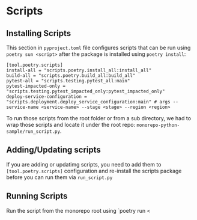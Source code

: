 # Scripts

## Installing Scripts

This section in `pyproject.toml` file configures scripts that can be run using `poetry sun <script>` after the package is installed using `poetry install`:

```shell
[tool.poetry.scripts]
install-all = "scripts.poetry.install_all:install_all"
build-all = "scripts.poetry.build_all:build_all"
pytest-all = "scripts.testing.pytest_all:main"
pytest-impacted-only = "scripts.testing.pytest_impacted_only:pytest_impacted_only"
deploy-service-configuration = "scripts.deployment.deploy_service_configuration:main" # args --service-name <service-name> --stage <stage> --region <region>
```

To run those scripts from the root folder or from a sub directory, we had to wrap those scripts and locate it under the root repo: `monorepo-python-sample/run_script.py`.

## Adding/Updating scripts

If you are adding or updatimg scripts, you need to add them to `[tool.poetry.scripts]` configuration and re-install the scripts package before you can run them via `run_script.py`

## Running Scripts

Run the script from the monorepo root using `poetry run <
